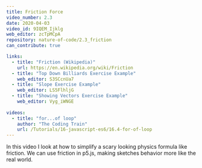 ```yaml
---
title: Friction Force
video_number: 2.3
date: 2020-04-03
video_id: 9IQEM_Ijklg
web_editor: zcTpMCpA
repository: nature-of-code/2.3_friction
can_contribute: true

links:
  - title: "Friction (Wikipedia)"
    url: https://en.wikipedia.org/wiki/Friction
  - title: "Top Down Billiards Exercise Example"
    web_editor: S3SCcnUa7
  - title: "Slope Exercise Example"
    web_editor: LS5FlhljG
  - title: "Showing Vectors Exercise Example"
    web_editor: Vyg_iWNGE
    
videos:
  - title: "for...of loop"
    author: "The Coding Train"
    url: /Tutorials/16-javascript-es6/16.4-for-of-loop
---
```


In this video I look at how to simplify a scary looking physics formula like friction. We can use friction in p5.js, making sketches behavior more like the real world.
